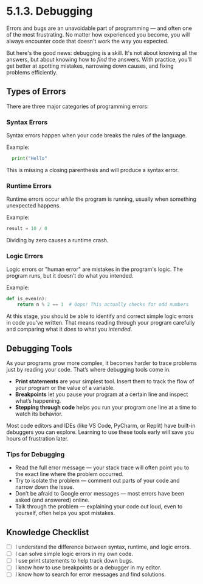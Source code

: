 # 5.1.3. Debugging

Errors and bugs are an unavoidable part of programming — and often one of the most frustrating. No matter how experienced you become, you will always encounter code that doesn't work the way you expected.

But here's the good news: debugging is a skill. It's not about knowing all the answers, but about knowing how to _find_ the answers. With practice, you’ll get better at spotting mistakes, narrowing down causes, and fixing problems efficiently.

## Types of Errors

There are three major categories of programming errors:

### Syntax Errors

Syntax errors happen when your code breaks the rules of the language.

Example:

```python
  print("Hello"
```

This is missing a closing parenthesis and will produce a syntax error.

### Runtime Errors

Runtime errors occur _while_ the program is running, usually when something unexpected happens.

Example:

```python
result = 10 / 0
```

Dividing by zero causes a runtime crash.

### Logic Errors

Logic errors or "human error" are mistakes in the program's logic. The program runs, but it doesn’t do what you intended.

Example:

```python
def is_even(n):
    return n % 2 == 1  # Oops! This actually checks for odd numbers
```

At this stage, you should be able to identify and correct simple logic errors in code you’ve written. That means reading through your program carefully and comparing what it _does_ to what you _intended_.

## Debugging Tools

As your programs grow more complex, it becomes harder to trace problems just by reading your code. That’s where debugging tools come in.

- **Print statements** are your simplest tool. Insert them to track the flow of your program or the value of a variable.
- **Breakpoints** let you pause your program at a certain line and inspect what’s happening.
- **Stepping through code** helps you run your program one line at a time to watch its behavior.

Most code editors and IDEs (like VS Code, PyCharm, or Replit) have built-in debuggers you can explore. Learning to use these tools early will save you hours of frustration later.

### Tips for Debugging

- Read the full error message — your stack trace will often point you to the exact line where the problem occurred.
- Try to isolate the problem — comment out parts of your code and narrow down the issue.
- Don’t be afraid to Google error messages — most errors have been asked (and answered) online.
- Talk through the problem — explaining your code out loud, even to yourself, often helps you spot mistakes.

## Knowledge Checklist

- [ ] I understand the difference between syntax, runtime, and logic errors.
- [ ] I can solve simple logic errors in my own code.
- [ ] I use print statements to help track down bugs.
- [ ] I know how to use breakpoints or a debugger in my editor.
- [ ] I know how to search for error messages and find solutions.

